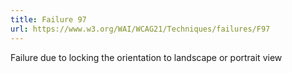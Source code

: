 ```yaml
---
title: Failure 97
url: https://www.w3.org/WAI/WCAG21/Techniques/failures/F97
---
```

Failure due to locking the orientation to landscape or portrait view
